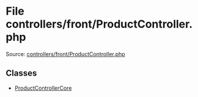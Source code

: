 File controllers/front/ProductController.php
=========

Source: [controllers/front/ProductController.php](https://github.com/PrestaShop/PrestaShop/blob/1.6.0.6/controllers/front/ProductController.php)


Classes
-------

* [ProductControllerCore](class.ProductControllerCore.md)

